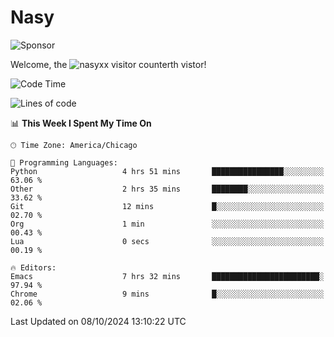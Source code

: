 # Nasy

<!--
<p align="center">
<img height="200" src="https://github-readme-stats.vercel.app/api?username=nasyxx&count_private=true&show_icons=true&theme=dracula&include_all_commits=true"/>
<img height="200" src="https://github-readme-stats.vercel.app/api/top-langs/?username=nasyxx&theme=dracula&hide=html,jupyter+notebook&count_private=true&show_icons=true"/>
</p>

  
----------------
-->

![Sponsor](https://img.shields.io/static/v1.svg?label=Sponsor&message=%E2%9D%A4&logo=GitHub&style=flat&color=pink)
 
Welcome, the ![nasyxx visitor counter](https://count.getloli.com/get/@nasyxx?theme=rule34)th vistor!
 
<!--START_SECTION:waka-->
![Code Time](http://img.shields.io/badge/Code%20Time-4%2C691%20hrs%2022%20mins-blue)

![Lines of code](https://img.shields.io/badge/From%20Hello%20World%20I%27ve%20Written-0%20lines%20of%20code-blue)

📊 **This Week I Spent My Time On** 

```text
🕑︎ Time Zone: America/Chicago

💬 Programming Languages: 
Python                   4 hrs 51 mins       ████████████████░░░░░░░░░   63.06 % 
Other                    2 hrs 35 mins       ████████░░░░░░░░░░░░░░░░░   33.62 % 
Git                      12 mins             █░░░░░░░░░░░░░░░░░░░░░░░░   02.70 % 
Org                      1 min               ░░░░░░░░░░░░░░░░░░░░░░░░░   00.43 % 
Lua                      0 secs              ░░░░░░░░░░░░░░░░░░░░░░░░░   00.19 % 

🔥 Editors: 
Emacs                    7 hrs 32 mins       ████████████████████████░   97.94 % 
Chrome                   9 mins              █░░░░░░░░░░░░░░░░░░░░░░░░   02.06 % 
```


 Last Updated on 08/10/2024 13:10:22 UTC
<!--END_SECTION:waka-->

<!-- ![visitors](https://visitor-badge.laobi.icu/badge?page_id=nasyxx.nasyxx) -->
